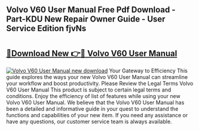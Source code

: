 ## Volvo V60 User Manual Free Pdf Download - Part-KDU New Repair Owner Guide - User Service Edition fjvNs

# <h2><a href="http://cf13426.oget.top/?id=Volvo+V60+User+Manual">🔗Download New 👉🔴 Volvo V60 User Manual</a></h2>

[![Volvo V60 User Manual new download](https://i.imgur.com/5g1atiW.png)](http://cf13426.oget.top/?id=Volvo+V60+User+Manual)
Your Gateway to Efficiency This guide explores the ways your new Volvo V60 User Manual can streamline your workflow and boost productivity. Please Review the Legal Terms Volvo V60 User Manual This product is subject to certain legal terms and conditions. Enjoy the efficiency of list of features while using your new Volvo V60 User Manual. We believe that the Volvo V60 User Manual has been a detailed and informative guide in your quest to understand the functions and capabilities of your new item. If you need any assistance or have any questions, our customer service team is always available.
